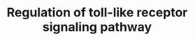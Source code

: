 ---
annotations:
- type: Pathway Ontology
  value: Toll-like receptor signaling pathway
authors:
- Mkutmon
description: ''
last-edited: 2015-06-30
organisms:
- Bos taurus
redirect_from:
- /index.php/Pathway:WP3132
- /instance/WP3132
schema-jsonld:
- '@context': https://schema.org/
  '@id': https://wikipathways.github.io/pathways/WP3132.html
  '@type': Dataset
  creator:
    '@type': Organization
    name: WikiPathways
  description: ''
  keywords:
  - IKBKG
  - NFKB2
  - TLR4
  - LBP
  - TLR1
  - MAP2K6
  - RIPK1
  - SFTPA1
  - IKBKE
  - CXCL8
  - MAP2K7
  - RAC1
  - BTK
  - PELI1
  - SIGIRR
  - RNF41
  - CGN1
  - MAPK8
  - TLR8
  - hsa-mir-155
  - hsa-mir-146a
  - PELI2
  - OTUD5
  - MAPK13
  - CD40
  - FOS
  - CISH
  - RNF31
  - CXCL11
  - PIK3CB
  - MAP3K8
  - CYLD
  - PIK3R2
  - bta-let-7e
  - MAPK9
  - SQSTM1
  - TLR5
  - MAP3K7
  - NEU1
  - CASP8
  - NFKB1
  - PTPN6
  - Apoptosis
  - PIK3CG
  - PELI3
  - IRF3
  - CD14
  - IKBKB
  - IRAK4
  - USP7
  - MAP3K7IP1
  - PIK3R1
  - SYK
  - MAP2K4
  - TMED7
  - CTNNAL1
  - CHUK
  - TAB2
  - IL6
  - TLR6
  - MAPK1
  - bta-mir-105a
  - MAP2K2
  - IRF7
  - CCL5
  - TLR3
  - bta-let-7i
  - PIK3R5
  - MAPK14
  - AKT3
  - CD86
  - TOLLIP
  - IL12A
  - SARM1
  - IRAK1
  - MAPK11
  - CCL4
  - MAPK3
  - ZMYND11
  - STAT1
  - TIFA
  - JUN
  - BIKBA
  - TBK1
  - RNF216
  - SMAD6
  - TNF
  - hsa-let-7e
  - TICAM1
  - FADD
  - CD80
  - AKT1
  - C20ORF18
  - TAB3
  - MD2
  - SOCS1
  - Imidazoquinolin
  - CUEDC2
  - MBL
  - TNFAIP3
  - CXCL9
  - PIK3R3
  - MAPK10
  - CXCL10
  - TREM1
  - IFNAR2
  - PIK3CD
  - IRF5
  - PIK3CA
  - TRAF6
  - TLR7
  - TRAFD1
  - IFNAR1
  - TLR2
  - (anti-viral compounds)
  - MAP2K3
  - INFAF
  - TIRAP
  - IL1B
  - TICAM2
  - CD180
  - CCL3
  - PLK1
  - hsa-mir-98
  - SPP1
  - MYD88
  - MLST8
  - IRAK2
  - MAP2K1
  - IRAKM
  - FBXW5
  - AKT2
  - TRAF3
  - Trim30
  - MAPK12
  - TLR9
  - IL12B
  - RELA
  license: CC0
  name: Regulation of toll-like receptor signaling pathway
seo: CreativeWork
title: Regulation of toll-like receptor signaling pathway
wpid: WP3132
---